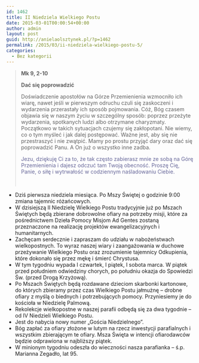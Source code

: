 ```yaml
---
id: 1462
title: II Niedziela Wielkiego Postu
date: 2015-03-01T00:00:54+00:00
author: admin
layout: post
guid: http://anielaolsztynek.pl/?p=1462
permalink: /2015/03/ii-niedziela-wielkiego-postu-5/
categories:
  - Bez kategorii
---
```

> **Mk 9, 2-10**
> 
> **Dać się poprowadzić**
> 
> Doświadczenie apostołów na Górze Przemienienia wzmocniło ich wiarę, nawet jeśli w pierwszym odruchu czuli się zaskoczeni i wydarzenia przerastały ich sposób pojmowania. Cóż, Bóg czasem objawia się w naszym życiu w szczególny sposób: poprzez przeżyte wydarzenia, spotkanych ludzi albo otrzymane charyzmaty. Początkowo w takich sytuacjach czujemy się zakłopotani. Nie wiemy, co o tym myśleć i jak dalej postępować. Ważne jest, aby się nie przestraszyć i nie zwątpić. Mamy po prostu przyjąć dary oraz dać się poprowadzić Panu. A On już o wszystko inne zadba.
> 
> <span style="color: #666699;">Jezu, dziękuję Ci za to, że tak często zabierasz mnie ze sobą na Górę Przemienienia i dajesz odczuć tam Twoją obecność. Proszę Cię, Panie, o siłę i wytrwałość w codziennym naśladowaniu Ciebie.</span>
> 
> <span style="color: #666699;"><br /> </span>

  * Dziś pierwsza niedziela miesiąca. Po Mszy Świętej o godzinie 9:00 zmiana tajemnic różańcowych.
  * W dzisiejszą II Niedzielę Wielkiego Postu tradycyjnie już po Mszach Świętych będą zbierane dobrowolne ofiary na potrzeby misji, które za pośrednictwem Dzieła Pomocy Misjom Ad Gentes zostaną przeznaczone na realizację projektów ewangelizacyjnych i humanitarnych.
  * Zachęcam serdecznie i zapraszam do udziału w nabożeństwach wielkopostnych. To wyraz naszej wiary i zaangażowania w duchowe przeżywanie Wielkiego Postu oraz zrozumienie tajemnicy Odkupienia, które dokonało się przez mękę i śmierć Chrystusa.
  * W tym tygodniu wypada I czwartek, I piątek, I sobota marca. W piątek przed południem odwiedziny chorych, po południu okazja do Spowiedzi Św. (przed Drogą Krzyżową).
  * Po Mszach Świętych będą rozdawane dzieciom skarbonki kartonowe, do których zbieramy przez czas Wielkiego Postu jałmużnę &#8211; drobne ofiary z myślą o biednych i potrzebujących pomocy. Przyniesiemy je do kościoła w Niedzielę Palmową.
  * Rekolekcje wielkopostne w naszej parafii odbędą się za dwa tygodnie &#8211; od IV Niedzieli Wielkiego Postu.
  * Jest do nabycia nowy numer &#8222;Gościa Niedzielnego&#8221;.
  * Bóg zapłać za ofiary złożone w lutym na rzecz inwestycji parafialnych i wszystkim zbierającym te ofiary. Msza Święta w intencji ofiarodawców będzie odprawiona w najbliższy piątek.
  * W minionym tygodniu odeszła do wieczności nasza parafianka &#8211; ś.p. Marianna Zegadło, lat 95.